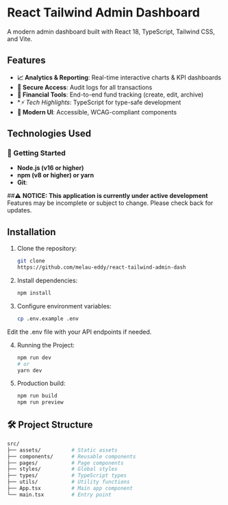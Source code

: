 # React Tailwind Admin Dashboard



A modern admin dashboard built with React 18, TypeScript, Tailwind CSS, and Vite.

## Features

- **📈 Analytics & Reporting**: Real-time interactive charts & KPI dashboards
- **🔐 Secure Access**: Audit logs for all transactions
- **💸 Financial Tools**: End-to-end fund tracking (create, edit, archive)
- **⚡ Tech Highlights*: TypeScript for type-safe development
- **🎨 Modern UI**: Accessible, WCAG-compliant components

## Technologies Used

### 🚀 Getting Started
- **Node.js (v16 or higher)**
- **npm (v8 or higher) or yarn**
- **Git**: 

 ##⚠️ **NOTICE: This application is currently under active development**  
Features may be incomplete or subject to change. Please check back for updates.

## Installation

1. Clone the repository:
   ```bash
   git clone
   https://github.com/melau-eddy/react-tailwind-admin-dash
2. Install dependencies:
   ```bash
   npm install
3. Configure environment variables:
   ```bash
   cp .env.example .env
  Edit the .env file with your API endpoints if needed.
  
4. Running the Project:
   ```bash
   npm run dev
   # or
   yarn dev
5. Production build:
   ```bash
   npm run build
   npm run preview

## 🛠 Project Structure
```bash
src/
├── assets/          # Static assets
├── components/      # Reusable components
├── pages/           # Page components
├── styles/          # Global styles
├── types/           # TypeScript types
├── utils/           # Utility functions
├── App.tsx          # Main app component
└── main.tsx         # Entry point
   

